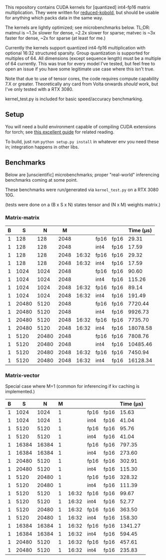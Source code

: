 This repository contains CUDA kernels for [quantized] int4-fp16 matrix multiplication. They were written for [reduced-kobold](https://github.com/mstnegate/reduced-kobold/), but should be usable for anything which packs data in the same way.

The kernels are lightly optimized; see microbenchmarks below. TL;DR: matmul is ~1.3x slower for dense, ~2.2x slower for sparse; matvec is ~3x faster for dense, ~2x for sparse (at least for me.)

Currently the kernels support quantized int4-fp16 multiplication with optional 16:32 structured sparsity. Group quantization is supported for multiples of 64. All dimensions (except sequence length) must be a multiple of 64 currently. This was true for every model I've tested, but feel free to open an issue if you have some legitimate use case where this isn't true.

Note that due to use of tensor cores, the code requires compute capability 7.X or greater. Theoretically any card from Volta onwards *should* work, but I've only tested with a RTX 3080.

kernel_test.py is included for basic speed/accuracy benchmarking.

## Setup

You will need a build environment capable of compiling CUDA extensions for torch; see [this excellent guide](https://pytorch.org/tutorials/advanced/cpp_extension.html) for related reading.

To build, just run `python setup.py install` in whatever env you need these in; integration happens in other libs.

## Benchmarks

Below are [unscientific] microbenchmarks; proper "real-world" inferencing benchmarks coming at some point.

These benchmarks were run/generated via `kernel_test.py` on a RTX 3080 10G.

(tests were done on a (B x S x N) states tensor and (N x M) weights matrix.)

### Matrix-matrix

| B  |   S    |   N    |   M   |        |       |       | Time (µs)  |
| -- | ------ | ------ | ----- | ------ | ----- | ----- | ---------- |
|  1 |    128 |    128 |  2048 |        |  fp16 |  fp16 |      29.31 |
|  1 |    128 |    128 |  2048 |        |  int4 |  fp16 |      17.59 |
|  1 |    128 |    128 |  2048 |  16:32 |  fp16 |  fp16 |      29.32 |
|  1 |    128 |    128 |  2048 |  16:32 |  int4 |  fp16 |      17.59 |
|  1 |   1024 |   1024 |  2048 |        |  fp16 |  fp16 |      90.60 |
|  1 |   1024 |   1024 |  2048 |        |  int4 |  fp16 |     115.26 |
|  1 |   1024 |   1024 |  2048 |  16:32 |  fp16 |  fp16 |      89.14 |
|  1 |   1024 |   1024 |  2048 |  16:32 |  int4 |  fp16 |     191.49 |
|  1 |  20480 |   5120 |  2048 |        |  fp16 |  fp16 |    7720.44 |
|  1 |  20480 |   5120 |  2048 |        |  int4 |  fp16 |    9926.73 |
|  1 |  20480 |   5120 |  2048 |  16:32 |  fp16 |  fp16 |    7735.70 |
|  1 |  20480 |   5120 |  2048 |  16:32 |  int4 |  fp16 |   18078.58 |
|  1 |   5120 |  20480 |  2048 |        |  fp16 |  fp16 |    7808.76 |
|  1 |   5120 |  20480 |  2048 |        |  int4 |  fp16 |   10485.46 |
|  1 |   5120 |  20480 |  2048 |  16:32 |  fp16 |  fp16 |    7450.94 |
|  1 |   5120 |  20480 |  2048 |  16:32 |  int4 |  fp16 |   16128.34 |

### Matrix-vector

Special case where M=1 (common for inferencing if kv caching is implemented.)

| B  |   S    |   N    |   M   |        |       |       | Time (µs)  |
| -- | ------ | ------ | ----- | ------ | ----- | ----- | ---------- |
|  1 |   1024 |   1024 |     1 |        |  fp16 |  fp16 |      15.63 |
|  1 |   1024 |   1024 |     1 |        |  int4 |  fp16 |      41.04 |
|  1 |   5120 |   5120 |     1 |        |  fp16 |  fp16 |      95.76 |
|  1 |   5120 |   5120 |     1 |        |  int4 |  fp16 |      41.04 |
|  1 |  16384 |  16384 |     1 |        |  fp16 |  fp16 |     797.35 |
|  1 |  16384 |  16384 |     1 |        |  int4 |  fp16 |     273.60 |
|  1 |  20480 |   5120 |     1 |        |  fp16 |  fp16 |     302.91 |
|  1 |  20480 |   5120 |     1 |        |  int4 |  fp16 |     115.30 |
|  1 |   5120 |  20480 |     1 |        |  fp16 |  fp16 |     328.32 |
|  1 |   5120 |  20480 |     1 |        |  int4 |  fp16 |     111.39 |
|  1 |   5120 |   5120 |     1 |  16:32 |  fp16 |  fp16 |      99.67 |
|  1 |   5120 |   5120 |     1 |  16:32 |  int4 |  fp16 |      52.77 |
|  1 |   5120 |  20480 |     1 |  16:32 |  fp16 |  fp16 |     363.50 |
|  1 |   5120 |  20480 |     1 |  16:32 |  int4 |  fp16 |     158.30 |
|  1 |  16384 |  16384 |     1 |  16:32 |  fp16 |  fp16 |    1341.27 |
|  1 |  16384 |  16384 |     1 |  16:32 |  int4 |  fp16 |     594.45 |
|  1 |  20480 |   5120 |     1 |  16:32 |  fp16 |  fp16 |     457.61 |
|  1 |  20480 |   5120 |     1 |  16:32 |  int4 |  fp16 |     235.83 |

